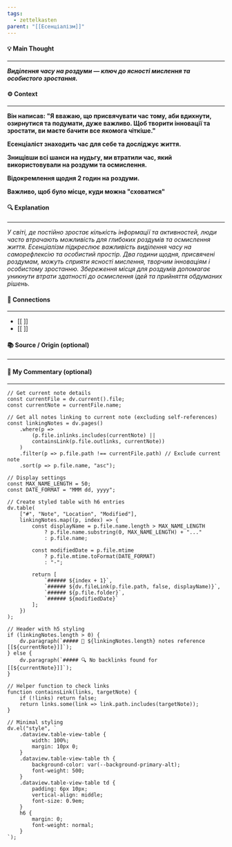 ```yaml
---
tags:
  - zettelkasten
parent: "[[Есенціалізм]]"
---
```

#### 💡 Main Thought  
---
***Виділення часу на роздуми — ключ до ясності мислення та особистого зростання.***

#### ⚙ Context  
---
**Він написав: "Я вважаю, що присвячувати час тому, аби вдихнути, озирнутися та подумати, дуже важливо. Щоб творити інновації та зростати, ви маєте бачити все якомога чіткіше."**
  
**Есенціаліст знаходить час для себе та досліджує життя.**
  
**Знищівши всі шанси на нудьгу, ми втратили час, який використовували на роздуми та осмислення.**
  
**Відокремлення щодня 2 годин на роздуми.**
  
**Важливо, щоб було місце, куди можна "сховатися"**


#### 🔍 Explanation  
---
 *У світі, де постійно зростає кількість інформації та активностей, люди часто втрачають можливість для глибоких роздумів та осмислення життя. Есенціалізм підкреслює важливість виділення часу на саморефлексію та особистий простір. Два години щодня, присвячені роздумам, можуть сприяти ясності мислення, творчим інноваціям і особистому зростанню. Збереження місця для роздумів допомагає уникнути втрати здатності до осмислення ідей та прийняття обдуманих рішень.*

#### 🧱 Connections  
---
- [[ ]]  
- [[ ]]


#### 📚 Source / Origin (optional)  
---


#### 🧠 My Commentary (optional)  
---


```dataviewjs
// Get current note details
const currentFile = dv.current().file;
const currentNote = currentFile.name;

// Get all notes linking to current note (excluding self-references)
const linkingNotes = dv.pages()
    .where(p => 
        (p.file.inlinks.includes(currentNote) || 
        containsLink(p.file.outlinks, currentNote))
    )
    .filter(p => p.file.path !== currentFile.path) // Exclude current note
    .sort(p => p.file.name, "asc");

// Display settings
const MAX_NAME_LENGTH = 50;
const DATE_FORMAT = "MMM dd, yyyy";

// Create styled table with h6 entries
dv.table(
    ["#", "Note", "Location", "Modified"],
    linkingNotes.map((p, index) => {
        const displayName = p.file.name.length > MAX_NAME_LENGTH
            ? p.file.name.substring(0, MAX_NAME_LENGTH) + "..." 
            : p.file.name;
        
        const modifiedDate = p.file.mtime 
            ? p.file.mtime.toFormat(DATE_FORMAT) 
            : "-";

        return [
            `###### ${index + 1}`,
            `###### ${dv.fileLink(p.file.path, false, displayName)}`,
            `###### ${p.file.folder}`,
            `###### ${modifiedDate}`
        ];
    })
);

// Header with h5 styling
if (linkingNotes.length > 0) {
    dv.paragraph(`##### 📌 ${linkingNotes.length} notes reference [[${currentNote}]]`);
} else {
    dv.paragraph(`##### 🔍 No backlinks found for [[${currentNote}]]`);
}

// Helper function to check links
function containsLink(links, targetNote) {
    if (!links) return false;
    return links.some(link => link.path.includes(targetNote));
}

// Minimal styling
dv.el("style", `
    .dataview.table-view-table {
        width: 100%;
        margin: 10px 0;
    }
    .dataview.table-view-table th {
        background-color: var(--background-primary-alt);
        font-weight: 500;
    }
    .dataview.table-view-table td {
        padding: 6px 10px;
        vertical-align: middle;
        font-size: 0.9em;
    }
    h6 {
        margin: 0;
        font-weight: normal;
    }
`);
```